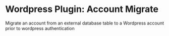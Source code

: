 # Wordpress Plugin: Account Migrate
Migrate an account from an external database table to a Wordpress account prior to wordpress authentication
